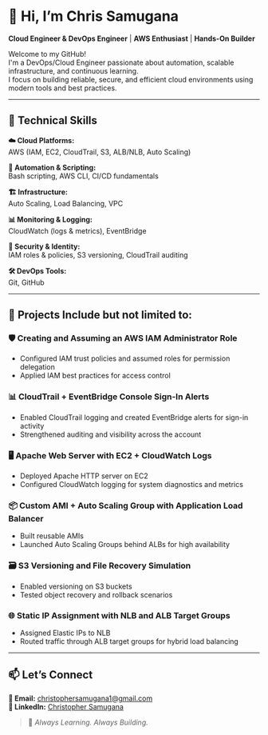 # 👋 Hi, I’m **Chris Samugana**  
**Cloud Engineer & DevOps Engineer** | **AWS Enthusiast** | **Hands-On Builder**

Welcome to my GitHub!  
I'm a DevOps/Cloud Engineer passionate about automation, scalable infrastructure, and continuous learning.  
I focus on building reliable, secure, and efficient cloud environments using modern tools and best practices.

---

## 🧰 **Technical Skills**

**☁️ Cloud Platforms:**  
AWS (IAM, EC2, CloudTrail, S3, ALB/NLB, Auto Scaling)

**🔧 Automation & Scripting:**  
Bash scripting, AWS CLI, CI/CD fundamentals

**🏗️ Infrastructure:**  
Auto Scaling, Load Balancing, VPC

**📊 Monitoring & Logging:**  
CloudWatch (logs & metrics), EventBridge

**🔐 Security & Identity:**  
IAM roles & policies, S3 versioning, CloudTrail auditing

**🛠️ DevOps Tools:**  
Git, GitHub

---

## 🚀 **Projects Include but not limited to:**

### 🛡️ Creating and Assuming an AWS IAM Administrator Role
- Configured IAM trust policies and assumed roles for permission delegation  
- Applied IAM best practices for access control  

### 📊 CloudTrail + EventBridge Console Sign-In Alerts
- Enabled CloudTrail logging and created EventBridge alerts for sign-in activity  
- Strengthened auditing and visibility across the account  

### 🖥️ Apache Web Server with EC2 + CloudWatch Logs
- Deployed Apache HTTP server on EC2  
- Configured CloudWatch logging for system diagnostics and metrics  

### 📦 Custom AMI + Auto Scaling Group with Application Load Balancer
- Built reusable AMIs  
- Launched Auto Scaling Groups behind ALBs for high availability  

### 🗃️ S3 Versioning and File Recovery Simulation
- Enabled versioning on S3 buckets  
- Tested object recovery and rollback scenarios  

### 🌐 Static IP Assignment with NLB and ALB Target Groups
- Assigned Elastic IPs to NLB  
- Routed traffic through ALB target groups for hybrid load balancing  

---

## 📫 **Let’s Connect**

**📧 Email:** christophersamugana1@gmail.com  
**🔗 LinkedIn:** [Christopher Samugana](https://www.linkedin.com/in/christopher-e-a09427292/)  

> 🚀 *Always Learning. Always Building.*


<!--
**chrissamugana/chrissamugana** is a ✨ _special_ ✨ repository because its `README.md` (this file) appears on your GitHub profile.

Here are some ideas to get you started:

- 🔭 I’m currently working on ...
- 🌱 I’m currently learning ...
- 👯 I’m looking to collaborate on ...
- 🤔 I’m looking for help with ...
- 💬 Ask me about ...
- 📫 How to reach me: ...
- 😄 Pronouns: ...
- ⚡ Fun fact: ...
-->
